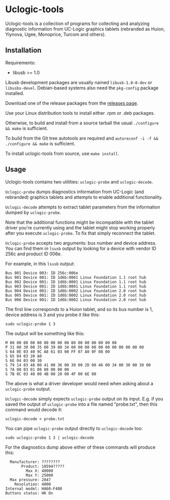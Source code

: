 Uclogic-tools
=============

Uclogic-tools is a collection of programs for collecting and analyzing
diagnostic information from UC-Logic graphics tablets (rebranded as Huion,
Yiynova, Ugee, Monoprice, Turcom and others).

Installation
------------

Requirements:

* libusb >= 1.0

Libusb development packages are usually named `libusb-1.0-0-dev` or
`libusbx-devel`. Debian-based systems also need the `pkg-config` package
installed.

Download one of the release packages from the [releases
page](https://github.com/DIGImend/uclogic-tools/releases).

Use your Linux distribution tools to install either .rpm or .deb packages.

Otherwise, to build and install from a source tarball the usual
`./configure && make` is sufficient.

To build from the Git tree autotools are required and `autoreconf -i -f &&
./configure && make` is sufficient.

To install uclogic-tools from source, use `make install`.

Usage
-----

Uclogic-tools contains two utilities: `uclogic-probe` and `uclogic-decode`.

`Uclogic-probe` dumps diagnostics information from UC-Logic (and rebranded)
graphics tablets and attempts to enable additional functionality.

`Uclogic-decode` attempts to extract tablet parameters from the information
dumped by `uclogic-probe`.

Note that the additional functions might be incompatible with the tablet
driver you're currently using and the tablet might stop working properly after
you execute `uclogic-probe`. To fix that simply reconnect the tablet.

`Uclogic-probe` accepts two arguments: bus number and device address. You can
find them in `lsusb` output by looking for a device with vendor ID 256c and
product ID 006e.

For example, in this `lsusb` output:

    Bus 001 Device 003: ID 256c:006e  
    Bus 001 Device 001: ID 1d6b:0001 Linux Foundation 1.1 root hub
    Bus 002 Device 001: ID 1d6b:0001 Linux Foundation 1.1 root hub
    Bus 003 Device 001: ID 1d6b:0001 Linux Foundation 1.1 root hub
    Bus 004 Device 001: ID 1d6b:0002 Linux Foundation 2.0 root hub
    Bus 005 Device 001: ID 1d6b:0002 Linux Foundation 2.0 root hub
    Bus 006 Device 001: ID 1d6b:0002 Linux Foundation 2.0 root hub

The first line corresponds to a Huion tablet, and so its bus number is 1,
device address is 3 and you probe it like this:

    sudo uclogic-probe 1 3

The output will be something like this:

    M 00 00 00 00 00 00 00 00 00 00 00 00 00 00 00 00
    P 31 00 30 00 35 00 39 00 34 00 00 00 00 00 00 00 00 00 00 00
    S 64 0E 03 40 9C A8 61 03 00 FF 07 A0 0F 08 00
    S 65 04 03 20 A0
    S 6E 04 03 00 30
    S 79 14 03 48 00 41 00 36 00 30 00 2D 00 46 00 34 00 30 00 30 00
    S 7A 08 03 01 08 00 00 00 00
    S 7B 0C 03 48 00 4B 00 20 00 4F 00 6E 00

The above is what a driver developer would need when asking about a
`uclogic-probe` output.

`Uclogic-decode` simply expects `uclogic-probe` output on its input. E.g. if
you saved the output of `uclogic-probe` into a file named "probe.txt", then
this command would decode it:

    uclogic-decode < probe.txt

You can pipe `uclogic-probe` output directly to `uclogic-decode` too:

    sudo uclogic-probe 1 3 | uclogic-decode

For the diagnostics dump above either of these commands will produce this:

      Manufacturer: ????????
           Product: 10594?????
             Max X: 40000
             Max Y: 25000
      Max pressure: 2047
        Resolution: 4000
    Internal model: HA60-F400
    Buttons status: HK On
